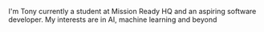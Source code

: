 I'm Tony currently a student at Mission Ready HQ and an aspiring software developer. My interests are in AI, machine learning and beyond
